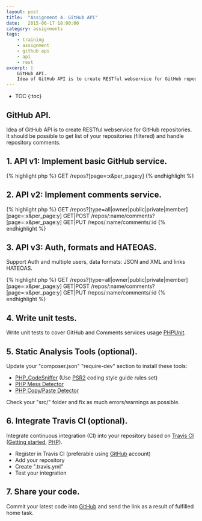 ```yaml
---
layout: post
title:  "Assignment 4. GitHub API"
date:   2015-06-17 18:00:00
category: assignments
tags:
    - training
    - assignment
    - github api
    - api
    - rest
excerpt: |
    GitHub API.
    Idea of GitHub API is to create RESTful webservice for GitHub repositories.
---
```

* TOC
{:toc}

## GitHub API.

Idea of GitHub API is to create RESTful webservice for GitHub repositories. It should be possible to get list
of your repositories (filtered) and handle repository comments.

## 1. API v1: Implement basic GitHub service.

{% highlight php %}
GET /repos?[page=:x&per_page:y]
{% endhighlight %}

## 2. API v2: Implement comments service.

{% highlight php %}
GET         /repos?[type=all|owner|public|private|member][page=:x&per_page:y]
GET|POST    /repos/:name/comments?[page=:x&per_page:y]
GET|PUT     /repos/:name/comments/:id
{% endhighlight %}

## 3. API v3: Auth, formats and HATEOAS.

Support Auth and multiple users, data formats: JSON and XML and links HATEOAS.

{% highlight php %}
GET         /repos?[type=all|owner|public|private|member][page=:x&per_page:y]
GET|POST    /repos/:name/comments?[page=:x&per_page:y]
GET|PUT     /repos/:name/comments/:id
{% endhighlight %}

## 4. Write unit tests.

Write unit tests to cover GitHub and Comments services usage [PHPUnit][phpunit].

## 5. Static Analysis Tools (optional).

Update your "composer.json" "require-dev" section to install these tools:

* [PHP_CodeSniffer][phpcs] (Use [PSR2][psr2] coding style guide rules set)
* [PHP Mess Detector][phpmd]
* [PHP Copy/Paste Detector][phpcpd]

Check your "src/" folder and fix as much errors/warnings as possible.
  
## 6. Integrate Travis CI (optional).
 
Integrate continuous integration (CI) into your repository based on [Travis CI][travis-ci]
([Getting started][travis-ci-gs], [PHP][travis-ci-php]).
 
* Register in Travis CI (preferable using [GitHub][github] account)
* Add your repository
* Create ".travis.yml"
* Test your integration

## 7. Share your code.

Commit your latest code into [GitHub][github] and send the link as a result of fulfilled home task.

[github]:               https://github.com/
[phpunit]:              https://phpunit.de/
[phpcs]:                https://github.com/squizlabs/PHP_CodeSniffer
[psr2]:                 https://github.com/php-fig/fig-standards/blob/master/accepted/PSR-2-coding-style-guide.md
[phpmd]:                http://phpmd.org/
[phpcpd]:               https://github.com/sebastianbergmann/phpcpd
[travis-ci]:            https://travis-ci.org/
[travis-ci-gs]:         http://docs.travis-ci.com/user/getting-started/
[travis-ci-php]:        http://docs.travis-ci.com/user/languages/php